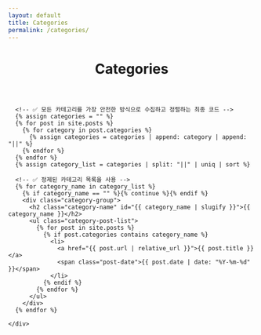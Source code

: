 ```yaml
---
layout: default
title: Categories
permalink: /categories/
---
```


<div class="post-content-area">
  <header class="post-header">
    <h1 class="post-title">Categories</h1>
  </header>
  
  <div class="post-body">
    <div class="category-archive">
      
      <!-- ✅ 모든 카테고리를 가장 안전한 방식으로 수집하고 정렬하는 최종 코드 -->
      {% assign categories = "" %}
      {% for post in site.posts %}
        {% for category in post.categories %}
          {% assign categories = categories | append: category | append: "||" %}
        {% endfor %}
      {% endfor %}
      {% assign category_list = categories | split: "||" | uniq | sort %}

      <!-- ✅ 정제된 카테고리 목록을 사용 -->
      {% for category_name in category_list %}
        {% if category_name == "" %}{% continue %}{% endif %}
        <div class="category-group">
          <h2 class="category-name" id="{{ category_name | slugify }}">{{ category_name }}</h2>
          <ul class="category-post-list">
            {% for post in site.posts %}
              {% if post.categories contains category_name %}
                <li>
                  <a href="{{ post.url | relative_url }}">{{ post.title }}</a>
                  <span class="post-date">{{ post.date | date: "%Y-%m-%d" }}</span>
                </li>
              {% endif %}
            {% endfor %}
          </ul>
        </div>
      {% endfor %}

    </div>
  </div>
</div>
